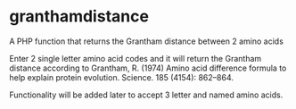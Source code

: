 # granthamdistance
A PHP function that returns the Grantham distance between 2 amino acids

Enter 2 single letter amino acid codes and it will return the Grantham distance according to Grantham, R. (1974) Amino acid difference formula to help explain protein evolution. Science. 185 (4154): 862–864.

Functionality will be added later to accept 3 letter and named amino acids.
